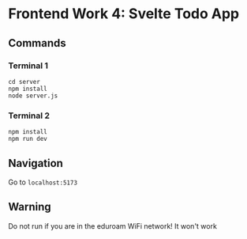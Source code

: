 # Frontend Work 4: Svelte Todo App

## Commands

### Terminal 1

```
cd server
npm install
node server.js
```

### Terminal 2

```
npm install
npm run dev
```

## Navigation

Go to `localhost:5173`

## Warning

Do not run if you are in the eduroam WiFi network! It won't work
